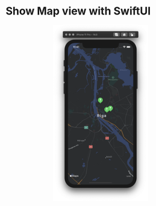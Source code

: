 # Show Map view with SwiftUI

<p align="center">
	<img src="swiftui-mapview.png" alt="SwiftUI MapView" style="width:50%;"/>
</p>